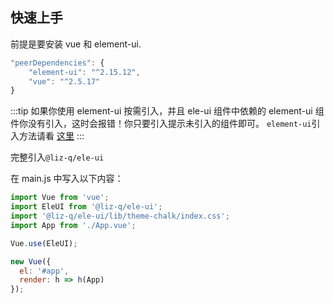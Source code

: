 ## 快速上手

前提是要安装 vue 和 element-ui.

```js
"peerDependencies": {
    "element-ui": "^2.15.12",
    "vue": "^2.5.17"
}
```

:::tip
如果你使用 element-ui 按需引入，并且 ele-ui 组件中依赖的 element-ui 组件你没有引入，这时会报错！你只要引入提示未引入的组件即可。
`element-ui`引入方法请看 [这里](https://element.eleme.io/#/zh-CN/component/quickstart)
:::



完整引入`@liz-q/ele-ui`

在 main.js 中写入以下内容：

```js
import Vue from 'vue';
import EleUI from '@liz-q/ele-ui';
import '@liz-q/ele-ui/lib/theme-chalk/index.css';
import App from './App.vue';

Vue.use(EleUI);

new Vue({
  el: '#app',
  render: h => h(App)
});
```


